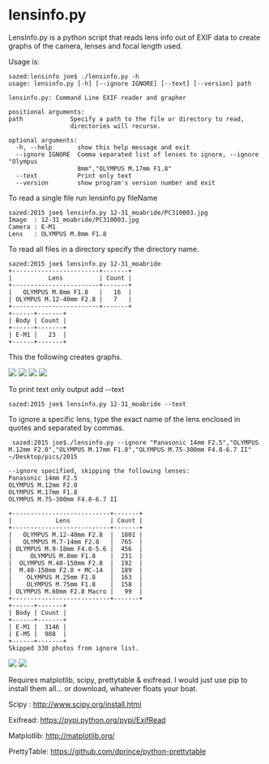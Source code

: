 # lensinfo.py
LensInfo.py is a python script that reads lens info out of EXIF data to create graphs of the camera, lenses and focal length used. 

Usage is:

    sazed:lensinfo joe$ ./lensinfo.py -h
    usage: lensinfo.py [-h] [--ignore IGNORE] [--text] [--version] path
        
    lensinfo.py: Command Line EXIF reader and grapher
    
    positional arguments:
    path             Specify a path to the file or directory to read,
                     directories will recurse.
    
    optional arguments:
      -h, --help       show this help message and exit
      --ignore IGNORE  Comma separated list of lenses to ignore, --ignore "Olympus
                       8mm","OLYMPUS M.17mm F1.8"
      --text           Print only text
      --version        show program's version number and exit


To read a single file run lensinfo.py fileName

    sazed:2015 joe$ lensinfo.py 12-31_moabride/PC310003.jpg 
    Image  : 12-31_moabride/PC310003.jpg
    Camera : E-M1
    Lens   : OLYMPUS M.8mm F1.8

To read all files in a directory specify the directory name. 

    sazed:2015 joe$ lensinfo.py 12-31_moabride
    +------------------------+-------+
    |          Lens          | Count |
    +------------------------+-------+
    |   OLYMPUS M.8mm F1.8   |   16  |
    | OLYMPUS M.12-40mm F2.8 |   7   |
    +------------------------+-------+
    +------+-------+
    | Body | Count |
    +------+-------+
    | E-M1 |   23  |
    +------+-------+

This the following creates graphs. 

![](https://lh3.googleusercontent.com/-vVvPaGukrCo/VU2TyUUjphI/AAAAAAAAV7Q/e4v1iJu3D_E/s800/lenses2015.png)
![](https://lh3.googleusercontent.com/-Qo7SXNjOWK4/VYZMHpBnbyI/AAAAAAAAWcM/qjTLr_Tu-QY/s800/picBubble.jpg)
![](https://lh3.googleusercontent.com/-JCg5mRFEniQ/VYZMHpkUTzI/AAAAAAAAWcI/xuhxEczOi1s/s800/picCamera.jpg)
![](https://lh3.googleusercontent.com/-GHSasomLWv4/VzspyiTMQmI/AAAAAAAAZp0/GZrySeA432s7OXSdgHAv54ca6AJTMCQEQCCo/s800/fstop.png)

To print text only output add --text

    sazed:2015 joe$ lensinfo.py 12-31_moabride --text

To ignore a specific lens, type the exact name of the lens enclosed in quotes and separated by commas. 

     sazed:2015 joe$./lensinfo.py --ignore "Panasonic 14mm F2.5","OLYMPUS M.12mm F2.0","OLYMPUS M.17mm F1.8","OLYMPUS M.75-300mm F4.8-6.7 II"
    ~/Desktop/pics/2015 

    --ignore specified, skipping the following lenses: 
    Panasonic 14mm F2.5
    OLYMPUS M.12mm F2.0
    OLYMPUS M.17mm F1.8
    OLYMPUS M.75-300mm F4.8-6.7 II
   
    +---------------------------+-------+
    |            Lens           | Count |
    +---------------------------+-------+
    |   OLYMPUS M.12-40mm F2.8  |  1801 |
    |   OLYMPUS M.7-14mm F2.8   |  765  |
    | OLYMPUS M.9-18mm F4.0-5.6 |  456  |
    |     OLYMPUS M.8mm F1.8    |  231  |
    |  OLYMPUS M.40-150mm F2.8  |  192  |
    |  M.40-150mm F2.8 + MC-14  |  189  |
    |    OLYMPUS M.25mm F1.8    |  163  |
    |    OLYMPUS M.75mm F1.8    |  158  |
    | OLYMPUS M.60mm F2.8 Macro |   99  |
    +---------------------------+-------+
    +------+-------+
    | Body | Count |
    +------+-------+
    | E-M1 |  3146 |
    | E-M5 |  908  |
    +------+-------+
    Skipped 330 photos from ignore list.
![](https://lh3.googleusercontent.com/-z68HCLa_Y1Y/VoXl98FAIpI/AAAAAAAAYes/qj5jvZ6p5Ps/s800-Ic42/PicByLens2015.png)
![](https://lh3.googleusercontent.com/-kmoHcnnmwf4/VoXl9piQb1I/AAAAAAAAYeo/xwbObjT21gM/s800-Ic42/PicByFocalLength2015.png)

Requires matplotlib, scipy, prettytable & exifread. I would just use pip to install them all... or download, whatever floats your boat. 

Scipy : http://www.scipy.org/install.html

Exifread: https://pypi.python.org/pypi/ExifRead

Matplotlib: http://matplotlib.org/

PrettyTable: https://github.com/dprince/python-prettytable




